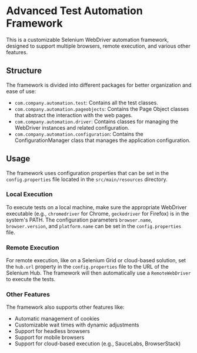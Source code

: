 # Advanced Test Automation Framework

This is a customizable Selenium WebDriver automation framework, designed to support multiple browsers, remote execution, and various other features.

## Structure

The framework is divided into different packages for better organization and ease of use:

- `com.company.automation.test`: Contains all the test classes.
- `com.company.automation.pageobjects`: Contains the Page Object classes that abstract the interaction with the web pages.
- `com.company.automation.driver`: Contains classes for managing the WebDriver instances and related configuration.
- `com.company.automation.configuration`: Contains the ConfigurationManager class that manages the application configuration.

## Usage

The framework uses configuration properties that can be set in the `config.properties` file located in the `src/main/resources` directory.

### Local Execution

To execute tests on a local machine, make sure the appropriate WebDriver executable (e.g., `chromedriver` for Chrome, `geckodriver` for Firefox) is in the system's PATH. The configuration parameters `browser.name`, `browser.version`, and `platform.name` can be set in the `config.properties` file.

### Remote Execution

For remote execution, like on a Selenium Grid or cloud-based solution, set the `hub.url` property in the `config.properties` file to the URL of the Selenium Hub. The framework will then automatically use a `RemoteWebDriver` to execute the tests.

### Other Features

The framework also supports other features like:

- Automatic management of cookies
- Customizable wait times with dynamic adjustments
- Support for headless browsers
- Support for mobile browsers
- Support for cloud-based execution (e.g., SauceLabs, BrowserStack)

